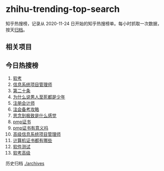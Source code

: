 # zhihu-trending-top-search

知乎热搜榜，记录从 2020-11-24
日开始的知乎热搜榜单。每小时抓取一次数据，按天[归档](./archives)。

## 相关项目

## 今日热搜榜

<!-- BEGIN -->
<!-- 最后更新时间 Mon Mar 11 2024 14:10:22 GMT+0800 (China Standard Time) -->

1. [软考](https://www.zhihu.com/search?q=软考)
1. [信息系统项目管理师](https://www.zhihu.com/search?q=信息系统项目管理师)
1. [第二十条](https://www.zhihu.com/search?q=第二十条)
1. [为什么说男人至死都是少年](https://www.zhihu.com/search?q=为什么说男人至死都是少年)
1. [注册会计师](https://www.zhihu.com/search?q=注册会计师)
1. [注会备考攻略](https://www.zhihu.com/search?q=注会备考攻略)
1. [思念到极致是什么感觉](https://www.zhihu.com/search?q=思念到极致是什么感觉)
1. [pmp证书](https://www.zhihu.com/search?q=pmp证书)
1. [pmp证书有意义吗](https://www.zhihu.com/search?q=pmp证书有意义吗)
1. [高级信息系统项目管理师](https://www.zhihu.com/search?q=高级信息系统项目管理师)
1. [计算机证书都有哪些](https://www.zhihu.com/search?q=计算机证书都有哪些)
1. [软件测试](https://www.zhihu.com/search?q=软件测试)
1. [软考高级](https://www.zhihu.com/search?q=软考高级)

<!-- END -->

历史归档 [./archives](./archives)
